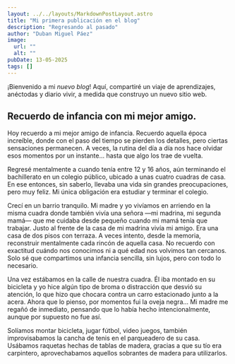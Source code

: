 ```yaml
---
layout: ../../layouts/MarkdownPostLayout.astro
title: "Mi primera publicación en el blog"
description: "Regresando al pasado"
author: "Duban Miguel Páez"
image:
  url: ""
  alt: ""
pubDate: 13-05-2025
tags: []
---
```


¡Bienvenido a mi _nuevo blog_! Aquí, compartiré un viaje de aprendizajes, anéctodas y diario vivir, a medida que construyo un nuevo sitio web.

## Recuerdo de infancia con mi mejor amigo.

Hoy recuerdo a mi mejor amigo de infancia. Recuerdo aquella época increíble, donde con el paso del tiempo se pierden los detalles, pero ciertas sensaciones permanecen. A veces, la rutina del día a día nos hace olvidar esos momentos por un instante... hasta que algo los trae de vuelta.

Regresé mentalmente a cuando tenía entre 12 y 16 años, aún terminando el bachillerato en un colegio público, ubicado a unas cuatro cuadras de casa. En ese entonces, sin saberlo, llevaba una vida sin grandes preocupaciones, pero muy feliz. Mi única obligación era estudiar y terminar el colegio.

Crecí en un barrio tranquilo. Mi madre y yo vivíamos en arriendo en la misma cuadra donde también vivía una señora —mi madrina, mi segunda mamá— que me cuidaba desde pequeño cuando mi mamá tenía que trabajar. Justo al frente de la casa de mi madrina vivía mi amigo. Era una casa de dos pisos con terraza. A veces intento, desde la memoria, reconstruir mentalmente cada rincón de aquella casa. No recuerdo con exactitud cuándo nos conocimos ni a qué edad nos volvimos tan cercanos. Solo sé que compartimos una infancia sencilla, sin lujos, pero con todo lo necesario.

Una vez estábamos en la calle de nuestra cuadra. Él iba montado en su bicicleta y yo hice algún tipo de broma o distracción que desvió su atención, lo que hizo que chocara contra un carro estacionado junto a la acera. Ahora que lo pienso, por momentos fui la oveja negra... Mi madre me regañó de inmediato, pensando que lo había hecho intencionalmente, aunque por supuesto no fue así.

Solíamos montar bicicleta, jugar fútbol, video juegos, también improvisabamos la cancha de tenis en el parqueadero de su casa. Usábamos raquetas hechas de tablas de madera, gracias a que su tío era carpintero, aprovechabamos aquellos sobrantes de madera para utilizarlos.

